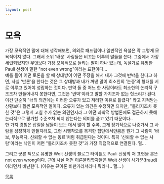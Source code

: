 ```yaml
---
layout: post
---
```

# 모욕

가장 모욕적인 말에 대해 생각해보면, 의외로 패드립이나 일반적인 욕설은 막 그렇게 모욕적이지 않다. 그래서 소위 '배운' 사람들은 비꼬는 어투의 말들을 쓴다. 그중에서 가장 세련되었지만 무엇보다 가장 모욕적으로 들리는 말이 하나 있는데, 독설가로 유명한 Pauli 선생이 말한 "not even wrong"이라는 표현이다...  
예를 들어 어떤 토론을 할 때 상대방이 어떤 주장을 해서 내가 그것에 반박을 한다고 하면, 사실 '반론'을 한다는 것은 그 상대방과 내가 꺼낸 말이 최소한의 '논증'의 형태를 서로 이루고 있어야 성립하는 것이다. 만약 둘 중 어느 한 사람이라도 최소한의 논리적 구조조차 만들어내지 못한다면, 그것은 '반박'이라고 말할 가치조자 없는 헛소리가 된다. 이건 단순히 "너의 의견에는 이러한 오류가 있고 저러한 이유로 틀렸다" 라고 지적받는 상황보다 훨씬 모욕적인 일이다. 오류가 있는 의견은 수정하면 되지만, "틀리지조차 못한 것"은 그렇게 고칠 수가 없는 의견인지라 그 어떤 과학적 방법론에도 접근하지 못해 논리적으로 평가할 수준조차 되지 않는다는 의미를 품고 있기 때문이다..  
한 가지 경험은 삽질을 남들이 보는 데서 많이 할 수록, 그게 장기적으로 나중가서 그 사람을 성장하게 만들지라도, 그런 시행착오를 목격한 집단에서만큼은 뭔가  그 사람이  '바보, 무능력자, 신뢰할 수 없는 동료'처럼 취급된다는 것이다. 특히 '신뢰할 수 없는 사람'이라는 낙인이 저런 "틀리지조차 못한 것"과 가장 직접적으로 연결된다. 헐...

그리고 군론 책으로 유명한 Woit 선생의 블로그 타이틀도 Pauli 선생의 저 표현을 본뜬 not even wrong이다. 근데 사실 어떤 이론물리학자들은 Woit 선생이 사기꾼(fraud)이라면서 비난한다. (이유는 끈이론 비판가라서라나 뭐라나.. 헐... )

<div class="pagination">
  <a href="{{ '/List/SM/sm.html' | relative_url }}" class="prev-button" data-turbo="true">목록</a>
</div>